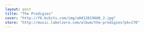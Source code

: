 ```yaml
---
layout: post
title: "The Prodigies"
cover: "http://f0.bcbits.com/img/a0412019608_2.jpg"
store: "http://music.labelzero.com/album/the-prodigies?pk=170"
---
```

